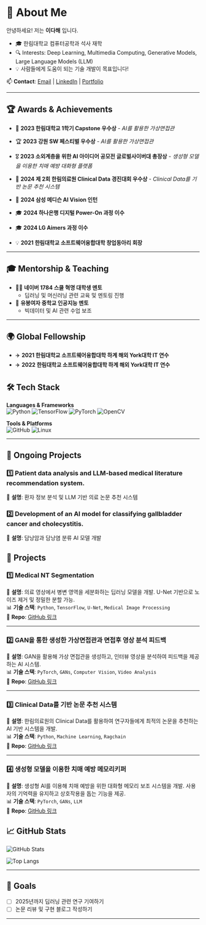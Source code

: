 # 🎯 About Me

안녕하세요! 저는 **이다해** 입니다. 

- 🎓 한림대학교 컴퓨터공학과 석사 재학
- 🔍 Interests: Deep Learning, Multimedia Computing, Generative Models, Large Language Models (LLM)
- 💡 사람들에게 도움이 되는 기술 개발이 목표입니다!

📫 **Contact**: [Email](#) | [LinkedIn](#) | [Portfolio](#)

---

## 🏆 Awards & Achievements

- 🥇 **2023 한림대학교 1학기 Capstone 우수상** - *AI를 활용한 가상면접관*
- 🏆 **2023 강원 SW 페스티벌 우수상** - *AI를 활용한 가상면접관*
- 🎖 **2023 소외계층을 위한 AI 아이디어 공모전 글로벌사이버대 총장상** - *생성형 모델을 이용한 치매 예방 대화형 플랫폼*
- 🏅 **2024 제 2회 한림의료원 Clinical Data 경진대회 우수상** - *Clinical Data를 기반 논문 추천 시스템*
  
- 💼 **2024 삼성 메디슨 AI Vision 인턴**
- 🎓 **2024 하나은행 디지털 Power-On 과정 이수**
- 🎓 **2024 LG Aimers 과정 이수**
  
- 💡 **2021 한림대학교 소프트웨어융합대학 창업동아리 회장**
---

## 🎓 Mentorship & Teaching

- 👨‍🏫 **네이버 1784 스쿨 혁명 대학생 멘토** 
  - 딥러닝 및 머신러닝 관련 교육 및 멘토링 진행
- 🏫 **유봉여자 중학교 인공지능 멘토**
  - 빅데이터 및 AI 관련 수업 보조

---

## 🌍 Global Fellowship

- ✈️ **2021 한림대학교 소프트웨어융합대학 하계 해외 York대학 IT 연수** 
- ✈️ **2022 한림대학교 소프트웨어융합대학 하계 해외 York대학 IT 연수** 

## 🛠 Tech Stack

**Languages & Frameworks**  
![Python](https://img.shields.io/badge/Python-3776AB?style=flat&logo=python&logoColor=white)
![TensorFlow](https://img.shields.io/badge/TensorFlow-FF6F00?style=flat&logo=tensorflow&logoColor=white)
![PyTorch](https://img.shields.io/badge/PyTorch-EE4C2C?style=flat&logo=pytorch&logoColor=white)
![OpenCV](https://img.shields.io/badge/OpenCV-5C3EE8?style=flat&logo=opencv&logoColor=white)

**Tools & Platforms**  
![GitHub](https://img.shields.io/badge/GitHub-181717?style=flat&logo=github&logoColor=white)
![Linux](https://img.shields.io/badge/Linux-FCC624?style=flat&logo=linux&logoColor=black)

---
## 📂 Ongoing Projects
### 1️⃣ **Patient data analysis and LLM-based medical literature recommendation system.**  
📌 **설명**: 환자 정보 분석 및 LLM 기반 의료 논문 추천 시스템


### 2️⃣ **Development of an AI model for classifying gallbladder cancer and cholecystitis.**  
📌 **설명**: 담낭암과 담낭염 분류 AI 모델 개발

## 📂 Projects



### 1️⃣ **Medical NT Segmentation**  
📌 **설명**: 의료 영상에서 병변 영역을 세분화하는 딥러닝 모델을 개발. U-Net 기반으로 노이즈 제거 및 정밀한 분할 가능.  
📊 **기술 스택**: `Python`, `TensorFlow`, `U-Net`, `Medical Image Processing`  
🔗 **Repo**: [GitHub 링크](https://github.com/dlekgo79/medical)

---

### 2️⃣ **GAN을 통한 생성한 가상면접관과 면접후 영상 분석 피드백**  
📌 **설명**: GAN을 활용해 가상 면접관을 생성하고, 인터뷰 영상을 분석하여 피드백을 제공하는 AI 시스템.  
📊 **기술 스택**: `PyTorch`, `GANs`, `Computer Vision`, `Video Analysis`  
🔗 **Repo**: [GitHub 링크](https://github.com/hwangmyeongwon/2023_Capstone)

---


### 3️⃣ **Clinical Data를 기반 논문 추천 시스템**  
📌 **설명**: 한림의료원의 Clinical Data를 활용하여 연구자들에게 최적의 논문을 추천하는 AI 기반 시스템을 개발.  
📊 **기술 스택**: `Python`, `Machine Learning`, `Ragchain`  
🔗 **Repo**: [GitHub 링크](https://github.com/dlekgo79/LLM-Rag-Chain)   

---

### 4️⃣ **생성형 모델을 이용한 치매 예방 메모리키퍼**  
📌 **설명**: 생성형 AI를 이용해 치매 예방을 위한 대화형 메모리 보조 시스템을 개발. 사용자의 기억력을 유지하고 상호작용을 돕는 기능을 제공.  
📊 **기술 스택**: `PyTorch`, `GANs`, `LLM`  
🔗 **Repo**: [GitHub 링크](#)


## 📈 GitHub Stats

![GitHub Stats](https://github-readme-stats.vercel.app/api?username=dlekgo79&show_icons=true&theme=radical)

![Top Langs](https://github-readme-stats.vercel.app/api/top-langs/?username=dlekgo79&layout=compact&theme=radical)

---

## 🎯 Goals

- [ ] 2025년까지 딥러닝 관련 연구 기여하기
- [ ] 논문 리뷰 및 구현 블로그 작성하기

---

